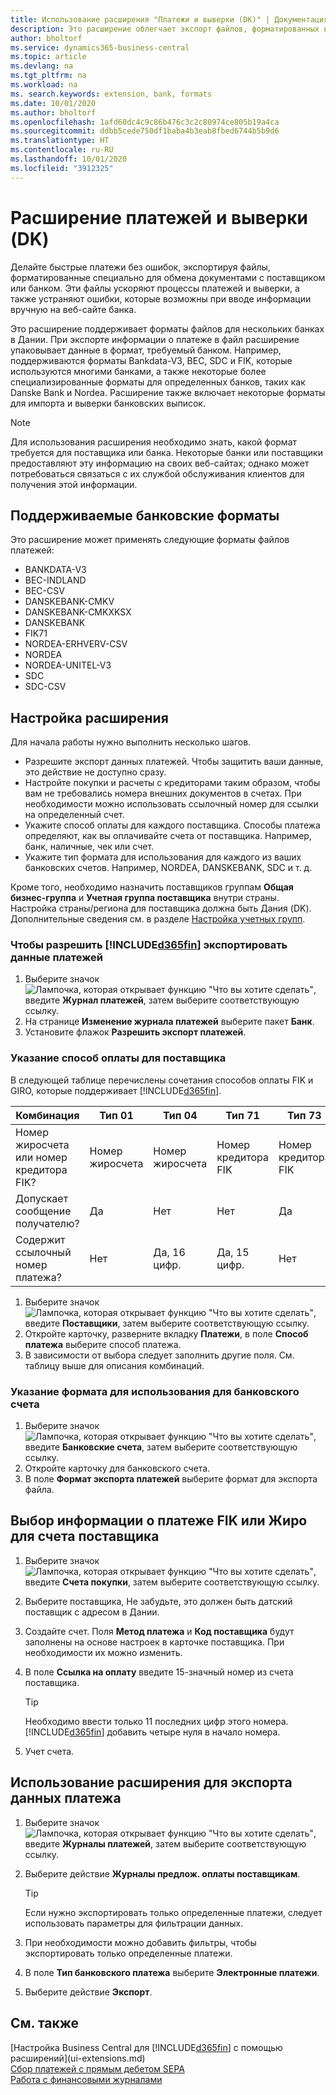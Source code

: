 ```yaml
---
title: Использование расширения "Платежи и выверки (DK)" | Документация Майкрософт
description: Это расширение облегчает экспорт файлов, форматированных в соответствии с банковскими требованиями к предоставляемым электронным документам.
author: bholtorf
ms.service: dynamics365-business-central
ms.topic: article
ms.devlang: na
ms.tgt_pltfrm: na
ms.workload: na
ms. search.keywords: extension, bank, formats
ms.date: 10/01/2020
ms.author: bholtorf
ms.openlocfilehash: 1afd60dc4c9c86b476c3c2c80974ce805b19a4ca
ms.sourcegitcommit: ddbb5cede750df1baba4b3eab8fbed6744b5b9d6
ms.translationtype: HT
ms.contentlocale: ru-RU
ms.lasthandoff: 10/01/2020
ms.locfileid: "3912325"
---
```

# <a name="the-payments-and-reconciliations-dk-extension"></a>Расширение платежей и выверки (DK)

Делайте быстрые платежи без ошибок, экспортируя файлы, форматированные специально для обмена документами с поставщиком или банком. Эти файлы ускоряют процессы платежей и выверки, а также устраняют ошибки, которые возможны при вводе информации вручную на веб-сайте банка.  

Это расширение поддерживает форматы файлов для нескольких банках в Дании. При экспорте информации о платеже в файл расширение упаковывает данные в формат, требуемый банком. Например, поддерживаются форматы Bankdata-V3, BEC, SDC и FIK, которые используются многими банками, а также некоторые более специализированные форматы для определенных банков, таких как Danske Bank и Nordea. Расширение также включает некоторые форматы для импорта и выверки банковских выписок.  

> [!Note]
> Для использования расширения необходимо знать, какой формат требуется для поставщика или банка. Некоторые банки или поставщики предоставляют эту информацию на своих веб-сайтах; однако может потребоваться связаться с их службой обслуживания клиентов для получения этой информации.  

## <a name="supported-bank-formats"></a>Поддерживаемые банковские форматы
Это расширение может применять следующие форматы файлов платежей:  

* BANKDATA-V3  
* BEC-INDLAND  
* BEC-CSV  
* DANSKEBANK-CMKV  
* DANSKEBANK-CMKXKSX  
* DANSKEBANK  
* FIK71  
* NORDEA-ERHVERV-CSV  
* NORDEA  
* NORDEA-UNITEL-V3  
* SDC  
* SDC-CSV  

## <a name="to-set-up-the-extension"></a>Настройка расширения

Для начала работы нужно выполнить несколько шагов.  

* Разрешите экспорт данных платежей. Чтобы защитить ваши данные, это действие не доступно сразу.  
* Настройте покупки и расчеты с кредиторами таким образом, чтобы вам не требовались номера внешних документов в счетах. При необходимости можно использовать ссылочный номер для ссылки на определенный счет.  
* Укажите способ оплаты для каждого поставщика. Способы платежа определяют, как вы оплачивайте счета от поставщика. Например, банк, наличные, чек или счет.  
* Укажите тип формата для использования для каждого из ваших банковских счетов. Например, NORDEA, DANSKEBANK, SDC и т. д.  

Кроме того, необходимо назначить поставщиков группам **Общая бизнес-группа** и **Учетная группа поставщика** внутри страны. Настройка страны/региона для поставщика должна быть Дания (DK). Дополнительные сведения см. в разделе [Настройка учетных групп](finance-posting-groups.md).  

### <a name="to-allow-d365fin-to-export-payment-data"></a>Чтобы разрешить [!INCLUDE[d365fin](includes/d365fin_md.md)] экспортировать данные платежей

1. Выберите значок ![Лампочка, которая открывает функцию "Что вы хотите сделать"](media/ui-search/search_small.png "Что вы хотите сделать"), введите **Журнал платежей**, затем выберите соответствующую ссылку.  
2. На странице **Изменение журнала платежей** выберите пакет **Банк**.  
3. Установите флажок **Разрешить экспорт платежей**.  

### <a name="to-specify-a-payment-method-for-a-vendor"></a>Указание способ оплаты для поставщика

В следующей таблице перечислены сочетания способов оплаты FIK и GIRO, которые поддерживает [!INCLUDE[d365fin](includes/d365fin_md.md)].

|Комбинация|Тип 01 | Тип 04 | Тип 71 | Тип 73 |
|----|--------|---------|---------|---------|
|Номер жиросчета или номер кредитора FIK? | Номер жиросчета | Номер жиросчета | Номер кредитора FIK | Номер кредитора FIK|
|Допускает сообщение получателю? | Да |Нет |Нет | Да |
|Содержит ссылочный номер платежа? | Нет | Да, 16 цифр. | Да, 15 цифр. | Нет|

1. Выберите значок ![Лампочка, которая открывает функцию "Что вы хотите сделать"](media/ui-search/search_small.png "Что вы хотите сделать"), введите **Поставщики**, затем выберите соответствующую ссылку.  
2. Откройте карточку, разверните вкладку **Платежи**, в поле **Способ платежа** выберите способ платежа.  
3. В зависимости от выбора следует заполнить другие поля. См. таблицу выше для описания комбинаций.  

### <a name="to-specify-the-format-to-use-for-a-bank-account"></a>Указание формата для использования для банковского счета

1. Выберите значок ![Лампочка, которая открывает функцию "Что вы хотите сделать"](media/ui-search/search_small.png "Что вы хотите сделать"), введите **Банковские счета**, затем выберите соответствующую ссылку.  
2. Откройте карточку для банковского счета.  
3. В поле **Формат экспорта платежей** выберите формат для экспорта файла.  

## <a name="choosing-the-fik-or-giro-payment-information-for-vendor-invoices"></a>Выбор информации о платеже FIK или Жиро для счета поставщика

1. Выберите значок ![Лампочка, которая открывает функцию "Что вы хотите сделать"](media/ui-search/search_small.png "Что вы хотите сделать"), введите **Счета покупки**, затем выберите соответствующую ссылку.
2. Выберите поставщика, Не забудьте, это должен быть датский поставщик с адресом в Дании.
3. Создайте счет. Поля **Метод платежа** и **Код поставщика** будут заполнены на основе настроек в карточке поставщика. При необходимости их можно изменить.
4. В поле **Ссылка на оплату** введите 15-значный номер из счета поставщика.  

    > [!Tip]
    > Необходимо ввести только 11 последних цифр этого номера. [!INCLUDE[d365fin](includes/d365fin_md.md)] добавить четыре нуля в начало номера.  

5. Учет счета.

## <a name="to-use-the-extension-to-export-payment-data"></a>Использование расширения для экспорта данных платежа

1. Выберите значок ![Лампочка, которая открывает функцию "Что вы хотите сделать"](media/ui-search/search_small.png "Что вы хотите сделать"), введите **Журналы платежей**, затем выберите соответствующую ссылку.  
2. Выберите действие **Журналы предлож. оплаты поставщикам**.  

    > [!Tip]
    > Если нужно экспортировать только определенные платежи, следует использовать параметры для фильтрации данных.  

3. При необходимости можно добавить фильтры, чтобы экспортировать только определенные платежи.  
4. В поле **Тип банковского платежа** выберите **Электронные платежи**.  
5. Выберите действие **Экспорт**.  

## <a name="see-also"></a>См. также

[Настройка Business Central для [!INCLUDE[d365fin](includes/d365fin_md.md)] с помощью расширений](ui-extensions.md)  
[Сбор платежей с прямым дебетом SEPA](finance-collect-payments-with-sepa-direct-debit.md)  
[Работа с финансовыми журналами](ui-work-general-journals.md)  
